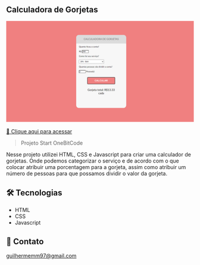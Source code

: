 ## Calculadora de Gorjetas

![Preview](.github/preview.png)

[🔗 Clique aqui para acessar](https://biogmmorais.github.io/Calculadora-de-Gorjeta/)

> Projeto Start OneBitCode

Nesse projeto utilizei HTML, CSS e Javascript para criar uma calculador de gorjetas. Onde podemos categorizar o serviço e de acordo com o que colocar atribuir uma porcentagem para a gorjeta, assim como atribuir um número de pessoas para que possamos dividir o valor da gorjeta.

## 🛠 Tecnologias

- HTML
- CSS
- Javascript

## 📨 Contato

guilhermemm97@gmail.com